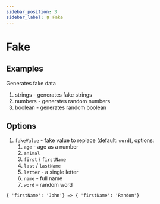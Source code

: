 ```yaml
---
sidebar_position: 3
sidebar_label: 🍀 Fake
---
```


# Fake

## Examples

Generates fake data

1. strings - generates fake strings
2. numbers - generates random numbers
3. boolean - generates random boolean

## Options

1. `fakeValue` - fake value to replace (default: `word`), options:
   1. `age` - age as a number
   2. `animal`
   3. `first` / `firstName`
   4. `last` / `lastName`
   5. `letter` - a single letter
   6. `name` - full name
   7. `word` - random word

```
{ 'firstName': 'John'} => { 'firstName': 'Random'}
```
